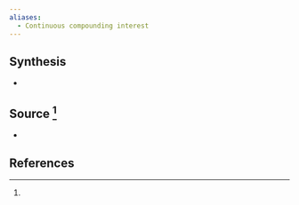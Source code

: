 ```yaml
---
aliases:
  - Continuous compounding interest
---
```

## Synthesis
- 
## Source [^1]
- 
## References

[^1]: